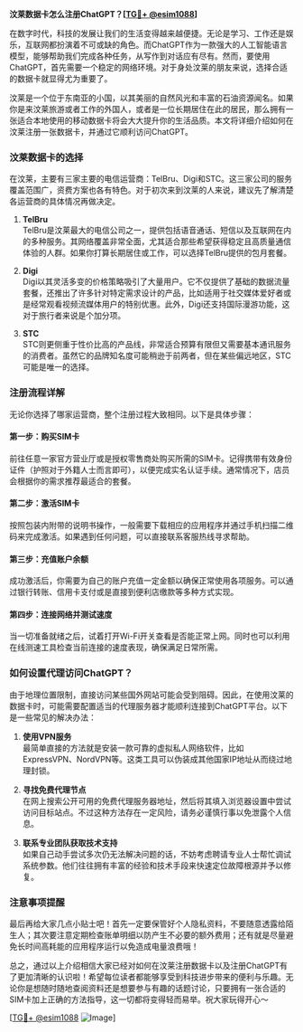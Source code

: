 **汶莱数据卡怎么注册ChatGPT？[[TG💪+ @esim1088](https://t.me/s/esim1088)]**

在数字时代，科技的发展让我们的生活变得越来越便捷。无论是学习、工作还是娱乐，互联网都扮演着不可或缺的角色。而ChatGPT作为一款强大的人工智能语言模型，能够帮助我们完成各种任务，从写作到对话应有尽有。然而，要使用ChatGPT，首先需要一个稳定的网络环境。对于身处汶莱的朋友来说，选择合适的数据卡就显得尤为重要了。

汶莱是一个位于东南亚的小国，以其美丽的自然风光和丰富的石油资源闻名。如果你是来汶莱旅游或者工作的外国人，或者是一位长期居住在此的居民，那么拥有一张适合本地使用的移动数据卡将会大大提升你的生活品质。本文将详细介绍如何在汶莱注册一张数据卡，并通过它顺利访问ChatGPT。

### 汶莱数据卡的选择

在汶莱，主要有三家主要的电信运营商：TelBru、Digi和STC。这三家公司的服务覆盖范围广，资费方案也各有特色。对于初次来到汶莱的人来说，建议先了解清楚各运营商的具体情况再做决定。

1. **TelBru**  
   TelBru是汶莱最大的电信公司之一，提供包括语音通话、短信以及互联网在内的多种服务。其网络覆盖非常全面，尤其适合那些希望获得稳定且高质量通信体验的人群。如果你打算长期居住或工作，可以选择TelBru提供的包月套餐。

2. **Digi**  
   Digi以其灵活多变的价格策略吸引了大量用户。它不仅提供了基础的数据流量套餐，还推出了许多针对特定需求设计的产品，比如适用于社交媒体爱好者或是经常观看视频流媒体用户的特别优惠。此外，Digi还支持国际漫游功能，这对于旅行者来说是个加分项。

3. **STC**  
   STC则更侧重于性价比高的产品线，非常适合预算有限但又需要基本通讯服务的消费者。虽然它的品牌知名度可能稍逊于前两者，但在某些偏远地区，STC可能是唯一的选择。

### 注册流程详解

无论你选择了哪家运营商，整个注册过程大致相同。以下是具体步骤：

#### 第一步：购买SIM卡
前往任意一家官方营业厅或是授权零售商处购买所需的SIM卡。记得携带有效身份证件（护照对于外籍人士而言即可），以便完成实名认证手续。通常情况下，店员会根据你的需求推荐最适合的套餐。

#### 第二步：激活SIM卡
按照包装内附带的说明书操作，一般需要下载相应的应用程序并通过手机扫描二维码来完成激活。如果遇到任何问题，可以直接联系客服热线寻求帮助。

#### 第三步：充值账户余额
成功激活后，你需要为自己的账户充值一定金额以确保正常使用各项服务。可以通过银行转账、信用卡支付或是直接到便利店缴款等多种方式实现。

#### 第四步：连接网络并测试速度
当一切准备就绪之后，试着打开Wi-Fi开关查看是否能正常上网。同时也可以利用在线测速工具检查当前连接的速度表现，确保满足日常所需。

### 如何设置代理访问ChatGPT？

由于地理位置限制，直接访问某些国外网站可能会受到阻碍。因此，在使用汶莱的数据卡时，可能需要配置适当的代理服务器才能顺利连接到ChatGPT平台。以下是一些常见的解决办法：

1. **使用VPN服务**  
   最简单直接的方法就是安装一款可靠的虚拟私人网络软件，比如ExpressVPN、NordVPN等。这类工具可以伪装成其他国家IP地址从而绕过地理封锁。

2. **寻找免费代理节点**  
   在网上搜索公开可用的免费代理服务器地址，然后将其填入浏览器设置中尝试访问目标站点。不过这种方法存在一定风险，请务必谨慎行事以免泄露个人信息。

3. **联系专业团队获取技术支持**  
   如果自己动手尝试多次仍无法解决问题的话，不妨考虑聘请专业人士帮忙调试系统参数。他们往往拥有丰富的经验和技术手段来快速定位故障根源并予以修复。

### 注意事项提醒

最后再给大家几点小贴士吧！首先一定要保管好个人隐私资料，不要随意透露给陌生人；其次要注意定期检查账单明细以防产生不必要的额外费用；还有就是尽量避免长时间高耗能的应用程序运行以免造成电量浪费哦！

总之，通过以上介绍相信大家已经对如何在汶莱注册数据卡以及注册ChatGPT有了更加清晰的认识啦！希望每位读者都能够享受到科技进步带来的便利与乐趣。无论你是想随时随地查阅资料还是想要参与有趣的话题讨论，只要拥有一张合适的SIM卡加上正确的方法指导，这一切都将变得轻而易举。祝大家玩得开心～

[[TG💪+ @esim1088](https://t.me/s/esim1088) ![Image](https://i.postimg.cc/4NQfJmqS/Snipaste-2025-05-13-00-14-12.png)]
